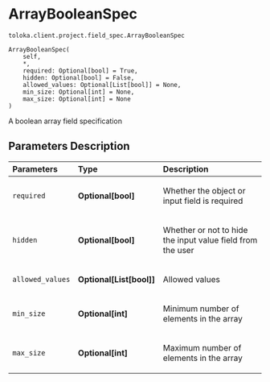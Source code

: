# ArrayBooleanSpec
`toloka.client.project.field_spec.ArrayBooleanSpec`

```
ArrayBooleanSpec(
    self,
    *,
    required: Optional[bool] = True,
    hidden: Optional[bool] = False,
    allowed_values: Optional[List[bool]] = None,
    min_size: Optional[int] = None,
    max_size: Optional[int] = None
)
```

A boolean array field specification

## Parameters Description

| Parameters | Type | Description |
| :----------| :----| :-----------|
`required`|**Optional\[bool\]**|<p>Whether the object or input field is required</p>
`hidden`|**Optional\[bool\]**|<p>Whether or not to hide the input value field from the user</p>
`allowed_values`|**Optional\[List\[bool\]\]**|<p>Allowed values</p>
`min_size`|**Optional\[int\]**|<p>Minimum number of elements in the array</p>
`max_size`|**Optional\[int\]**|<p>Maximum number of elements in the array</p>
